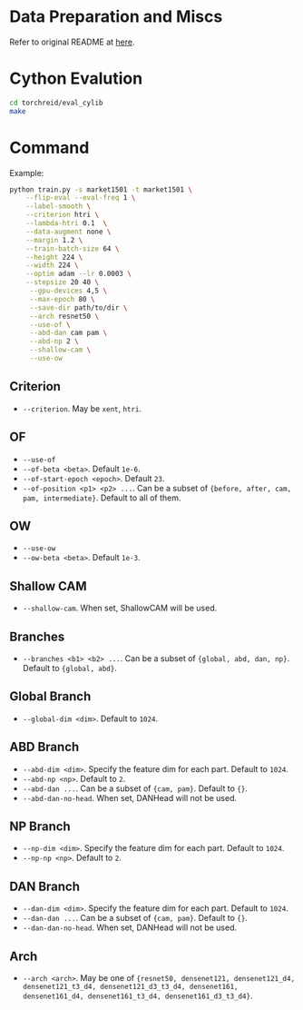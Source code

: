 # Data Preparation and Miscs

Refer to original README at [here](./README_ORIG.md).

# Cython Evalution

```bash
cd torchreid/eval_cylib
make
```

# Command

Example:

```bash
python train.py -s market1501 -t market1501 \
    --flip-eval --eval-freq 1 \
    --label-smooth \
    --criterion htri \
    --lambda-htri 0.1  \
    --data-augment none \
    --margin 1.2 \
    --train-batch-size 64 \
    --height 224 \
    --width 224 \
    --optim adam --lr 0.0003 \
    --stepsize 20 40 \
     --gpu-devices 4,5 \
     --max-epoch 80 \
     --save-dir path/to/dir \
     --arch resnet50 \
     --use-of \
     --abd-dan cam pam \
     --abd-np 2 \
     --shallow-cam \
     --use-ow
```

## Criterion

 + `--criterion`. May be `xent`, `htri`.

## OF
 + `--use-of`
 + `--of-beta <beta>`. Default `1e-6`.
 + `--of-start-epoch <epoch>`. Default `23`.
 + `--of-position <p1> <p2> ...`. Can be a subset of `{before, after, cam, pam, intermediate}`. Default to all of them.

## OW

 + `--use-ow`
 + `--ow-beta <beta>`. Default `1e-3`.

## Shallow CAM

 + `--shallow-cam`. When set, ShallowCAM will be used.

## Branches

 + `--branches <b1> <b2> ...`. Can be a subset of `{global, abd, dan, np}`. Default to `{global, abd}`.

## Global Branch

 + `--global-dim <dim>`. Default to `1024`.

## ABD Branch

 + `--abd-dim <dim>`. Specify the feature dim for each part. Default to `1024`.
 + `--abd-np <np>`. Default to `2`.
 + `--abd-dan ...`. Can be a subset of `{cam, pam}`. Default to `{}`.
 + `--abd-dan-no-head`. When set, DANHead will not be used.

## NP Branch

+ `--np-dim <dim>`. Specify the feature dim for each part. Default to `1024`.
+ `--np-np <np>`. Default to `2`.

## DAN Branch

 + `--dan-dim <dim>`. Specify the feature dim for each part. Default to `1024`.
 + `--dan-dan ...`. Can be a subset of `{cam, pam}`. Default to `{}`.
 + `--dan-dan-no-head`. When set, DANHead will not be used.

## Arch

 + `--arch <arch>`. May be one of `{resnet50, densenet121, densenet121_d4, densenet121_t3_d4, densenet121_d3_t3_d4, densenet161, densenet161_d4, densenet161_t3_d4, densenet161_d3_t3_d4}`.
